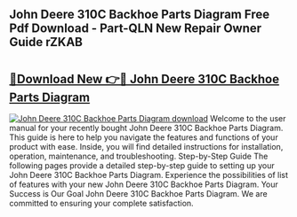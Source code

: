 ## John Deere 310C Backhoe Parts Diagram Free Pdf Download - Part-QLN New Repair Owner Guide rZKAB

# <h2><a href="http://dfiuyj.blite.top/?on=John+Deere+310C+Backhoe+Parts+Diagram">🔗Download New 👉🔴 John Deere 310C Backhoe Parts Diagram</a></h2>

[![John Deere 310C Backhoe Parts Diagram download](https://i.imgur.com/lujVjoI.png)](http://dfiuyj.blite.top/?on=John+Deere+310C+Backhoe+Parts+Diagram)
Welcome to the user manual for your recently bought John Deere 310C Backhoe Parts Diagram. This guide is here to help you navigate the features and functions of your product with ease. Inside, you will find detailed instructions for installation, operation, maintenance, and troubleshooting. Step-by-Step Guide The following pages provide a detailed step-by-step guide to setting up your John Deere 310C Backhoe Parts Diagram. Experience the possibilities of list of features with your new John Deere 310C Backhoe Parts Diagram. Your Success is Our Goal John Deere 310C Backhoe Parts Diagram. We are committed to ensuring your complete satisfaction.
